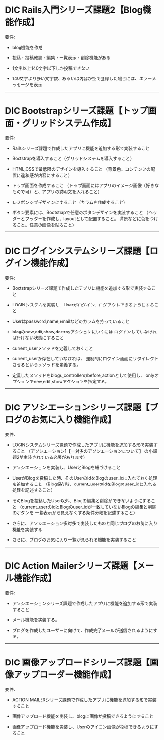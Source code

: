 # DIC Rails入門シリーズ課題2【Blog機能作成】
要件:
* blog機能を作成

* 投稿・投稿確認・編集・一覧表示・削除機能がある

* 1文字以上140文字以下しか投稿できない

* 140文字より多い文字数、あるいは内容が空で登録した場合には、エラーメッセージを表示

---
# DIC Bootstrapシリーズ課題【トップ画面・グリッドシステム作成】
要件:
* Railsシリーズ課題で作成したアプリに機能を追加する形で実装すること

* Bootstrapを導入すること（グリッドシステムを導入すること）

* HTML,CSSで最低限のデザインを導入すること
  （背景色、コンテンツの配置に違和感が内容にすること）

* トップ画面を作成すること
  （トップ画面にはアプリのイメージ画像（好きなもので可）と、アプリの説明文を入れること）

* レスポンシブデザインにすること（カラムを作成すること）

* ボタン要素には、Bootstrapで任意のボタンデザインを実装すること
  （ヘッダーとフッターを作成し、layoutとして配置すること。
    背景などに色をつけること。任意の画像を貼ること）

---
# DIC ログインシステムシリーズ課題【ログイン機能作成】
要件:
* Bootstrapシリーズ課題で作成したアプリに機能を追加する形で実装すること

* LOGINシステムを実装し、Userがログイン、ログアウトできるようにすること

* Userはpassword,name,emailなどのカラムを持っていること

* blogのnew,edit,show,destroyアクションにいくには
  ログインしていなければ行けない状態にすること

* current_userメソッドを定義しておくこと

* current_userが存在していなければ、
  強制的にログイン画面にリダイレクトさせるというメソッドを定義する。

* 定義したメソッドをblogs_controllerのbefore_actionとして使用し、
  onlyオプションでnew,edit,showアクションを指定する。

---
# DIC アソシエーションシリーズ課題【ブログのお気に入り機能作成】
要件:
* LOGINシステムシリーズ課題で作成したアプリに機能を追加する形で実装すること
  （アソシエーション1【一対多のアソシエーションについて】
    の小課題2が実装されている必要があります）

* アソシエーションを実装し、UserとBlogを紐づけること

* UserがBlogを投稿した時、そのUserのidをBlogのuser_idに入れておく処理を追加すること
  （Blog保存時、current_userのidをBlogのuser_idに入れる処理を記述すること）

* そのBlogを投稿したUser以外、Blogの編集と削除ができないようにすること
  （current_userのidとBlogのuser_idが一致していないBlogの編集と削除のボタンを
    一覧表示から見えなくする条件分岐を記述すること）

* さらに、アソシエーション多対多で実装したものと同じブログのお気に入り機能を実装する

* さらに、ブログのお気に入り一覧が見られる機能を実装すること

---
# DIC Action Mailerシリーズ課題【メール機能作成】
要件:
* アソシエーションシリーズ課題で作成したアプリに機能を追加する形で実装すること

* メール機能を実装する。

* ブログを作成したユーザーに向けて、作成完了メールが送信されるようにする。

---
# DIC 画像アップロードシリーズ課題【画像アップローダー機能作成】
要件:
* ACTION MAILERシリーズ課題で作成したアプリに機能を追加する形で実装すること

* 画像アップロード機能を実装し、blogに画像が投稿できるようにすること

* 画像アップロード機能を実装し、Userのアイコン画像が投稿できるようにすること



